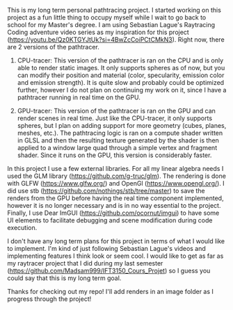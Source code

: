 This is my long term personal pathtracing project. I started working on this project as a fun little thing to occupy myself while I wait to go back to school for my Master's degree. I am using Sebastian Lague's Raytracing Coding adventure video series as my inspiration for this project (https://youtu.be/Qz0KTGYJtUk?si=4BwZcCoiPCtCMkN3). 
Right now, there are 2 versions of the pathtracer. 
1. CPU-tracer:
This version of the pathtracer is ran on the CPU and is only able to render static images. It only supports spheres as of now, but you can modify their position and material (color, specularity, emission color and emission strength). It is quite slow and probably could be optimized further, however I do not plan on continuing my work on it, since I have a pathtracer running in real time on the GPU.

2. GPU-tracer:
This version of the pathtracer is ran on the GPU and can render scenes in real time. Just like the CPU-tracer, it only supports spheres, but I plan on adding support for more geometry (cubes, planes, meshes, etc.). The pathtracing logic is ran on a compute shader written in GLSL and then the resulting texture generated by the shader is then applied to a window large quad through a simple vertex and fragment shader. Since it runs on the GPU, this version is considerably faster.

In this project I use a few external libraries. For all my linear algebra needs I used the GLM library (https://github.com/g-truc/glm). The rendering is done with GLFW (https://www.glfw.org/) and OpenGl (https://www.opengl.org/). I did use stb (https://github.com/nothings/stb/tree/master) to save the renders from the GPU before having the real time component implemented, however it is no longer necessary and is in no way essential to the project. Finally, I use Dear ImGUI (https://github.com/ocornut/imgui) to have some UI elements to facilitate debugging and scene modification during code execution.

I don't have any long term plans for this project in terms of what I would like to implement. I'm kind of just following Sebastian Lague's videos and implementing features I think look or seem cool. I would like to get as far as my raytracer project that I did during my last semester (https://github.com/Madsam999/IFT3150_Cours_Projet) so I guess you could say that this is my long term goal.

Thanks for checking out my repo! I'll add renders in an image folder as I progress through the project!
